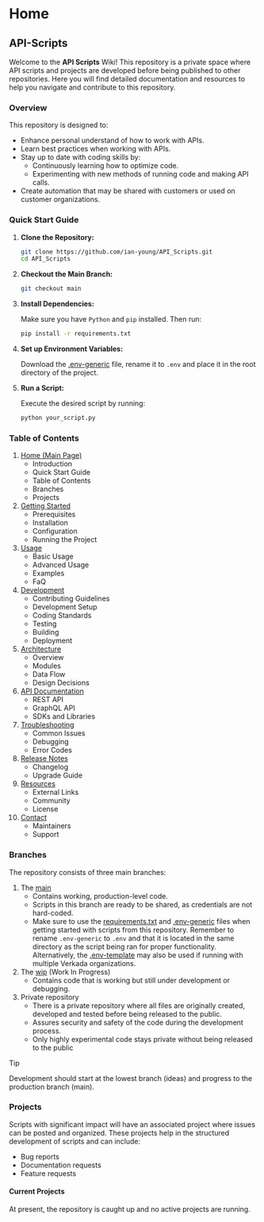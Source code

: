 # Home

## API-Scripts

Welcome to the **API Scripts** Wiki! This repository is a private space where API scripts and projects are developed before being published to other repositories. Here you will find detailed documentation and resources to help you navigate and contribute to this repository.

### Overview

This repository is designed to:

- Enhance personal understand of how to work with APIs.
- Learn best practices when working with APIs.
- Stay up to date with coding skills by:
  - Continuously learning how to optimize code.
  - Experimenting with new methods of running code and making API calls.
- Create automation that may be shared with customers or used on customer organizations.

### Quick Start Guide

1. **Clone the Repository:**

    ```sh
    git clone https://github.com/ian-young/API_Scripts.git
    cd API_Scripts
    ```

2. **Checkout the Main Branch:**

    ```sh
    git checkout main
    ```

3. **Install Dependencies:**

    Make sure you have `Python` and `pip` installed. Then run:

    ```sh
    pip install -r requirements.txt
    ```

4. **Set up Environment Variables:**

    Download the [.env-generic](https://github.com/ian-young/API_Scripts/blob/main/.env-generic) file, rename it to `.env` and place it in the root directory of the project.

5. **Run a Script:**

    Execute the desired script by running:

    ```sh
    python your_script.py
    ```

### Table of Contents

1. [Home (Main Page)](https://github.com/ian-young/API_Scripts/blob/main/Wiki/Home.md)
    - Introduction
    - Quick Start Guide
    - Table of Contents
    - Branches
    - Projects
2. [Getting Started](https://github.com/ian-young/API_Scripts/blob/main/Wiki/Getting-Started.md)
    - Prerequisites
    - Installation
    - Configuration
    - Running the Project
3. [Usage](https://github.com/ian-young/API_Scripts/blob/main/Wiki/Usage.md)
    - Basic Usage
    - Advanced Usage
    - Examples
    - FaQ
4. [Development](https://github.com/ian-young/API_Scripts/blob/main/Wiki/Development.md)
    - Contributing Guidelines
    - Development Setup
    - Coding Standards
    - Testing
    - Building
    - Deployment
5. [Architecture](https://github.com/ian-young/API_Scripts/blob/main/Wiki/Architecture.md)
    - Overview
    - Modules
    - Data Flow
    - Design Decisions
6. [API Documentation](https://github.com/ian-young/API_Scripts/blob/main/Wiki/API-Documentation.md)
    - REST API
    - GraphQL API
    - SDKs and Libraries
7. [Troubleshooting](https://github.com/ian-young/API_Scripts/blob/main/Wiki/Troubleshooting.md)
    - Common Issues
    - Debugging
    - Error Codes
8. [Release Notes](https://github.com/ian-young/API_Scripts/blob/main/Wiki/Release-Notes.md)
    - Changelog
    - Upgrade Guide
9. [Resources](https://github.com/ian-young/API_Scripts/blob/main/Wiki/Resources.md)
    - External Links
    - Community
    - License
10. [Contact](https://github.com/ian-young/API_Scripts/blob/main/Wiki/Contact.md)
    - Maintainers
    - Support

### Branches

The repository consists of three main branches:

1. The [main](https://github.com/ian-young/API_Scripts)
    - Contains working, production-level code.
    - Scripts in this branch are ready to be shared, as credentials are not hard-coded.
    - Make sure to use the [requirements.txt](https://github.com/ian-young/API_Scripts/blob/main/requirements.txt) and [.env-generic](https://github.com/ian-young/API_Scripts/blob/main/.evn-generic) files when getting started with scripts from this repository. Remember to rename `.env-generic` to `.env` and that it is located in the same directory as the script being ran for proper functionality. Alternatively, the [.env-template](https://github.com/ian-young/API_Scripts/blob/main/.env-template) may also be used if running with multiple Verkada organizations.
2. The [wip](https://github.com/ian-young/API_Scripts/tree/wip) (Work In Progress)
    - Contains code that is working but still under development or debugging.
3. Private repository
    - There is a private repository where all files are originally created, developed and tested before being released to the public.
    - Assures security and safety of the code during the development process.
    - Only highly experimental code stays private without being released to the public

>[!TIP]
>Development should start at the lowest branch (ideas) and progress to the production branch (main).

### Projects

Scripts with significant impact will have an associated project where issues can be posted and organized. These projects help in the structured development of scripts and can include:

- Bug reports
- Documentation requests
- Feature requests

#### Current Projects

At present, the repository is caught up and no active projects are running.
